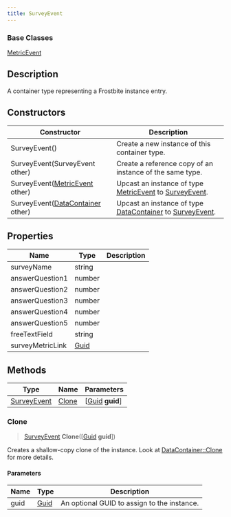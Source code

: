```yaml
---
title: SurveyEvent
---
```

### Base Classes

[MetricEvent](/vext/ref/fb/metricevent/)

## Description

A container type representing a Frostbite instance entry.

## Constructors

| Constructor                                                            | Description                                                                                                   |
| ---------------------------------------------------------------------- | ------------------------------------------------------------------------------------------------------------- |
| SurveyEvent()                                                          | Create a new instance of this container type.                                                                 |
| SurveyEvent(SurveyEvent other)                                         | Create a reference copy of an instance of the same type.                                                      |
| SurveyEvent([MetricEvent](/vext/ref/fb/metricevent/) other)                          | Upcast an instance of type [MetricEvent](/vext/ref/fb/metricevent/) to [SurveyEvent](/vext/ref/fb/surveyevent/).                          |
| SurveyEvent([DataContainer](/vext/ref/shared/class/datacontainer) other) | Upcast an instance of type [DataContainer](/vext/ref/shared/class/datacontainer) to [SurveyEvent](/vext/ref/fb/surveyevent/). |

## Properties

| Name             | Type                              | Description |
| ---------------- | --------------------------------- | ----------- |
| surveyName       | string                            |             |
| answerQuestion1  | number                            |             |
| answerQuestion2  | number                            |             |
| answerQuestion3  | number                            |             |
| answerQuestion4  | number                            |             |
| answerQuestion5  | number                            |             |
| freeTextField    | string                            |             |
| surveyMetricLink | [Guid](/vext/ref/shared/class/guid) |             |

## Methods

| Type                       | Name            | Parameters                                     |
| -------------------------- | --------------- | ---------------------------------------------- |
| [SurveyEvent](/vext/ref/fb/surveyevent/) | [Clone](#clone) | \[[Guid](/vext/ref/shared/class/guid) **guid**\] |

### Clone

> [SurveyEvent](/vext/ref/fb/surveyevent/) **Clone**(\[[Guid](/vext/ref/shared/class/guid) **guid**\])

Creates a shallow-copy clone of the instance. Look at [DataContainer::Clone](/vext/ref/shared/class/datacontainer#clone) for more details.

#### Parameters

| Name | Type         | Description                                 |
| ---- | ------------ | ------------------------------------------- |
| guid | [Guid](/vext/ref/shared/class/guid/) | An optional GUID to assign to the instance. |
